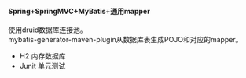 #### Spring+SpringMVC+MyBatis+通用mapper

使用druid数据库连接池。<br>
mybatis-generator-maven-plugin从数据库表生成POJO和对应的mapper。

- H2 内存数据库
- Junit 单元测试